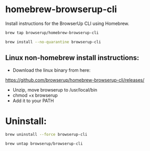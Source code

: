 # homebrew-browserup-cli

Install instructions for the BrowserUp CLI using Homebrew.

```bash
brew tap browserup/homebrew-browserup-cli

brew install --no-quarantine browserup-cli
```


## Linux non-homebrew install instructions:

* Download the linux binary from here:

https://github.com/browserup/homebrew-browserup-cli/releases/

* Unzip, move browserup to /usr/local/bin
* chmod +x browserup
* Add it to your PATH


# Uninstall:

```bash
brew uninstall --force browserup-cli
```
```bash
brew untap browserup/browserup-cli
```
